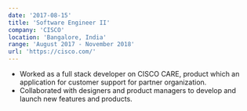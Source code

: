 ```yaml
---
date: '2017-08-15'
title: 'Software Engineer II'
company: 'CISCO'
location: 'Bangalore, India'
range: 'August 2017 - November 2018'
url: 'https://cisco.com/'
---
```


- Worked as a full stack developer on CISCO CARE, product which an application for customer support for partner organization.
- Collaborated with designers and product managers to develop and launch new features and products.
